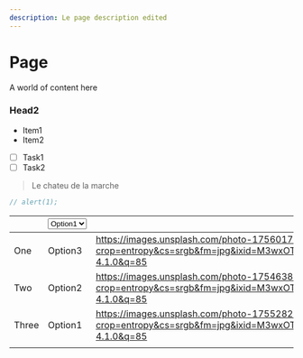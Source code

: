 ```yaml
---
description: Le page description edited
---
```


# Page

A world of content here

### Head2

* Item1
* Item2

- [ ] Task1
- [ ] Task2

> Le chateu de la marche

```javascript
// alert(1);
```

<table data-view="cards"><thead><tr><th></th><th><select><option value="oPs8j72kqZGi" label="Option1" color="blue"></option><option value="KH1SY7Gx0YT1" label="Option2" color="blue"></option><option value="EidWn8BerqKW" label="Option3" color="blue"></option></select></th><th data-hidden data-card-cover data-type="image">Cover image</th></tr></thead><tbody><tr><td>One</td><td><span data-option="EidWn8BerqKW">Option3</span></td><td><a href="https://images.unsplash.com/photo-1756017353605-01901a3f86e8?crop=entropy&#x26;cs=srgb&#x26;fm=jpg&#x26;ixid=M3wxOTcwMjR8MHwxfHJhbmRvbXx8fHx8fHx8fDE3NTY5NDM5ODJ8&#x26;ixlib=rb-4.1.0&#x26;q=85">https://images.unsplash.com/photo-1756017353605-01901a3f86e8?crop=entropy&#x26;cs=srgb&#x26;fm=jpg&#x26;ixid=M3wxOTcwMjR8MHwxfHJhbmRvbXx8fHx8fHx8fDE3NTY5NDM5ODJ8&#x26;ixlib=rb-4.1.0&#x26;q=85</a></td></tr><tr><td>Two</td><td><span data-option="KH1SY7Gx0YT1">Option2</span></td><td><a href="https://images.unsplash.com/photo-1754638068717-0f028bcfb292?crop=entropy&#x26;cs=srgb&#x26;fm=jpg&#x26;ixid=M3wxOTcwMjR8MHwxfHJhbmRvbXx8fHx8fHx8fDE3NTY5NDM5ODJ8&#x26;ixlib=rb-4.1.0&#x26;q=85">https://images.unsplash.com/photo-1754638068717-0f028bcfb292?crop=entropy&#x26;cs=srgb&#x26;fm=jpg&#x26;ixid=M3wxOTcwMjR8MHwxfHJhbmRvbXx8fHx8fHx8fDE3NTY5NDM5ODJ8&#x26;ixlib=rb-4.1.0&#x26;q=85</a></td></tr><tr><td>Three</td><td><span data-option="oPs8j72kqZGi">Option1</span></td><td><a href="https://images.unsplash.com/photo-1755282464678-31862372f805?crop=entropy&#x26;cs=srgb&#x26;fm=jpg&#x26;ixid=M3wxOTcwMjR8MHwxfHJhbmRvbXx8fHx8fHx8fDE3NTY5NDM5ODJ8&#x26;ixlib=rb-4.1.0&#x26;q=85">https://images.unsplash.com/photo-1755282464678-31862372f805?crop=entropy&#x26;cs=srgb&#x26;fm=jpg&#x26;ixid=M3wxOTcwMjR8MHwxfHJhbmRvbXx8fHx8fHx8fDE3NTY5NDM5ODJ8&#x26;ixlib=rb-4.1.0&#x26;q=85</a></td></tr><tr><td></td><td></td><td></td></tr></tbody></table>
